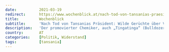 ```yaml
---
date:          2021-03-19
redirect:      https://www.wochenblick.at/nach-tod-von-tansanias-praesident-wilde-geruechte-ueber-vergiftung/
title:         Wochenblick
subtitle:      'Nach Tod von Tansanias Präsident: Wilde Gerüchte über Vergiftung'
description:   'Der promovierter Chemiker, auch „Tingatinga“ (Bulldozer) genannt, war für seine harte Haltung gegenüber Korruption, für seine „Tansania Zuerst“-Politik und seinen Widerstand gegen die global verordneten Corona-Maßnahmen bekannt.'
country:       AT
categories:    [Politik, Widerstand]
tags:          [tansania]
---
```

